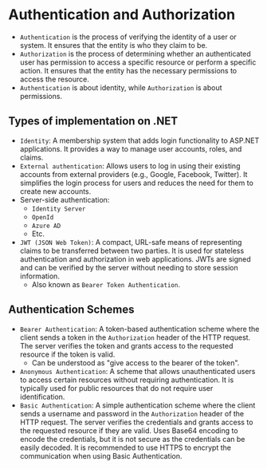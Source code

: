 # Authentication and Authorization

- `Authentication` is the process of verifying the identity of a user or system. It ensures that the entity is who they claim to be.
- `Authorization` is the process of determining whether an authenticated user has permission to access a specific resource or perform a specific action. It ensures that the entity has the necessary permissions to access the resource.
- `Authentication` is about identity, while `Authorization` is about permissions.

## Types of implementation on .NET

- `Identity`: A membership system that adds login functionality to ASP.NET applications. It provides a way to manage user accounts, roles, and claims.
- `External authentication`: Allows users to log in using their existing accounts from external providers (e.g., Google, Facebook, Twitter). It simplifies the login process for users and reduces the need for them to create new accounts.
- Server-side authentication:
  - `Identity Server`
  - `OpenId`
  - `Azure AD`
  - Etc.
- `JWT (JSON Web Token)`: A compact, URL-safe means of representing claims to be transferred between two parties. It is used for stateless authentication and authorization in web applications. JWTs are signed and can be verified by the server without needing to store session information.
  - Also known as `Bearer Token Authentication`.

## Authentication Schemes

- `Bearer Authentication`: A token-based authentication scheme where the client sends a token in the `Authorization` header of the HTTP request. The server verifies the token and grants access to the requested resource if the token is valid.
  - Can be understood as "give access to the bearer of the token".
- `Anonymous Authentication`: A scheme that allows unauthenticated users to access certain resources without requiring authentication. It is typically used for public resources that do not require user identification.
- `Basic Authentication`: A simple authentication scheme where the client sends a username and password in the `Authorization` header of the HTTP request. The server verifies the credentials and grants access to the requested resource if they are valid. Uses Base64 encoding to encode the credentials, but it is not secure as the credentials can be easily decoded. It is recommended to use HTTPS to encrypt the communication when using Basic Authentication.
